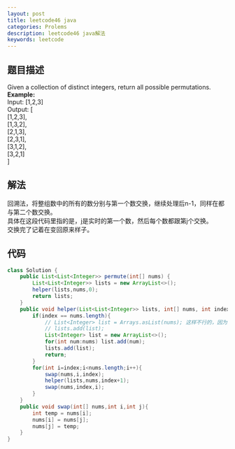 ```yaml
---
layout: post
title: leetcode46 java
categories: Prolems
description: leetcode46 java解法
keywords: leetcode
---
```

## 题目描述

Given a collection of distinct integers, return all possible permutations.
**Example:**  
Input: [1,2,3]  
Output:
[  
  [1,2,3],  
  [1,3,2],  
  [2,1,3],  
  [2,3,1],  
  [3,1,2],  
  [3,2,1]  
]

## 解法

回溯法，将整组数中的所有的数分别与第一个数交换，继续处理后n-1，同样在都与第二个数交换。  
具体在这段代码里指的是，j是实时的第一个数，然后每个数都跟第j个交换。  
交换完了记着在变回原来样子。

## 代码

``` java
class Solution {
    public List<List<Integer>> permute(int[] nums) {
        List<List<Integer>> lists = new ArrayList<>();
        helper(lists,nums,0);
        return lists;
    }
    public void helper(List<List<Integer>> lists, int[] nums, int index){
        if(index == nums.length){
            // List<Integer> list = Arrays.asList(nums); 这样不行的，因为里面范型是T，不能是int
            // lists.add(list);
            List<Integer> list = new ArrayList<>();
            for(int num:nums) list.add(num);
            lists.add(list);
            return;
        }
        for(int i=index;i<nums.length;i++){
            swap(nums,i,index);
            helper(lists,nums,index+1);
            swap(nums,index,i);
        }
    }
    public void swap(int[] nums,int i,int j){
        int temp = nums[i];
        nums[i] = nums[j];
        nums[j] = temp;
    }
}
```

